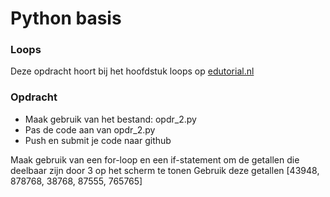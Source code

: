 # Python basis

### Loops
Deze opdracht hoort bij het hoofdstuk loops op [edutorial.nl](https://www.edutorial.nl)

### Opdracht

* Maak gebruik van het bestand: opdr_2.py
* Pas de code aan van opdr_2.py
* Push en submit je code naar github

Maak gebruik van een for-loop en een if-statement om de getallen die deelbaar zijn door 3 op het scherm te tonen
Gebruik deze getallen [43948, 878768, 38768, 87555, 765765]


